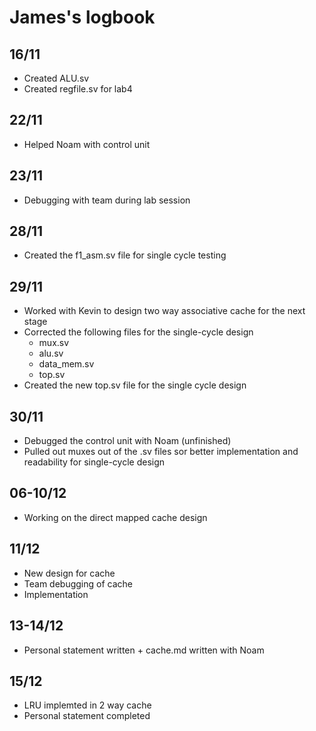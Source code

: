 # James's logbook

## 16/11
  - Created ALU.sv
  - Created regfile.sv for lab4
  
## 22/11
  - Helped Noam with control unit
    
## 23/11
  - Debugging with team during lab session
    
## 28/11
  - Created the f1_asm.sv file for single cycle testing
    
## 29/11
  - Worked with Kevin to design two way associative cache for the next stage
  - Corrected the following files for the single-cycle design
     - mux.sv
     - alu.sv
     - data_mem.sv
     - top.sv
  - Created the new top.sv file for the single cycle design
   
## 30/11
  - Debugged the control unit with Noam (unfinished)
  - Pulled out muxes out of the .sv files sor better implementation and readability for single-cycle design
    
## 06-10/12 
- Working on the direct mapped cache design

## 11/12 
- New design for cache
- Team debugging of cache
- Implementation

## 13-14/12
- Personal statement written + cache.md written with Noam

## 15/12
- LRU implemted in 2 way cache
- Personal statement completed

  

